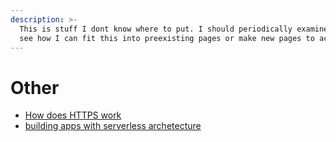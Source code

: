 ```yaml
---
description: >-
  This is stuff I dont know where to put. I should periodically examine this to
  see how I can fit this into preexisting pages or make new pages to accomodate.
---
```


# Other

* [How does HTTPS work](https://www.cloudflare.com/en-gb/learning/ssl/what-is-https/)
* [building apps with serverless archetecture](https://aws.amazon.com/lambda/serverless-architectures-learn-more/)

